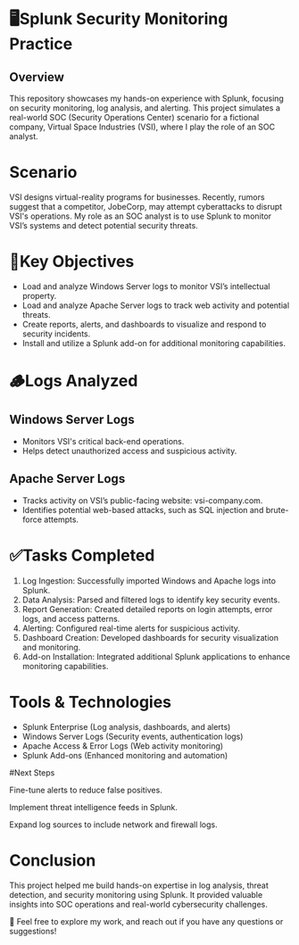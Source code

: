 # 🖥️Splunk Security Monitoring Practice

## Overview
This repository showcases my hands-on experience with Splunk, focusing on security monitoring, log analysis, and alerting. This project simulates a real-world SOC (Security Operations Center) scenario for a fictional company, Virtual Space Industries (VSI), where I play the role of an SOC analyst.

# Scenario
VSI designs virtual-reality programs for businesses. Recently, rumors suggest that a competitor, JobeCorp, may attempt cyberattacks to disrupt VSI's operations. My role as an SOC analyst is to use Splunk to monitor VSI’s systems and detect potential security threats.

# 🔑Key Objectives
<ul>
  <li>Load and analyze Windows Server logs to monitor VSI’s intellectual property.</li>

<li>Load and analyze Apache Server logs to track web activity and potential threats.</li>

<li>Create reports, alerts, and dashboards to visualize and respond to security incidents.</li>

<li>Install and utilize a Splunk add-on for additional monitoring capabilities.</li></ul>

# 🪵Logs Analyzed

## Windows Server Logs
<ul>
<li>Monitors VSI's critical back-end operations.</li>

<li>Helps detect unauthorized access and suspicious activity.</li></ul>

## Apache Server Logs
<ul>
<li>Tracks activity on VSI’s public-facing website: vsi-company.com.</li>

<li>Identifies potential web-based attacks, such as SQL injection and brute-force attempts.</li></ul>

# ✅Tasks Completed
<ol>
<li>Log Ingestion: Successfully imported Windows and Apache logs into Splunk.</li>

<li>Data Analysis: Parsed and filtered logs to identify key security events.</li>

<li>Report Generation: Created detailed reports on login attempts, error logs, and access patterns.</li>

<li>Alerting: Configured real-time alerts for suspicious activity.</li>

<li>Dashboard Creation: Developed dashboards for security visualization and monitoring.</li>

<li>Add-on Installation: Integrated additional Splunk applications to enhance monitoring capabilities.</li>
</ol>

# Tools & Technologies
<ul>
<li>Splunk Enterprise (Log analysis, dashboards, and alerts)</li>

<li>Windows Server Logs (Security events, authentication logs)</li>

<li>Apache Access & Error Logs (Web activity monitoring)</li>

<li>Splunk Add-ons (Enhanced monitoring and automation)</li></ul>

#Next Steps

Fine-tune alerts to reduce false positives.

Implement threat intelligence feeds in Splunk.

Expand log sources to include network and firewall logs.

# Conclusion
This project helped me build hands-on expertise in log analysis, threat detection, and security monitoring using Splunk. It provided valuable insights into SOC operations and real-world cybersecurity challenges.

🔎 Feel free to explore my work, and reach out if you have any questions or suggestions!

